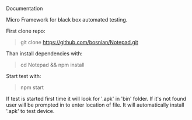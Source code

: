 Documentation

Micro Framework for black box automated testing.


First clone repo:
>git clone https://github.com/bosnian/Notepad.git

Than install dependencies with:
>cd Notepad && npm install

Start test with:
>npm start

If test is started first time it will look for '.apk' in 'bin' folder. If it's not found user will be prompted in to enter location of file. It will automatically install '.apk' to test device.
